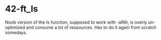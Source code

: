 42-ft_ls
========
Noob version of the ls function, supposed to work with -aRtlr, is overly un-optimized and consume a lot of ressources.
Has to do it again from scratch somedays.
